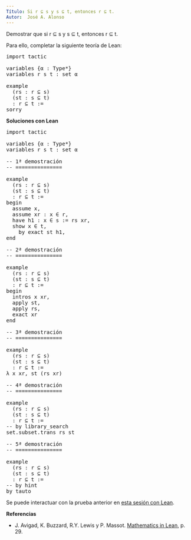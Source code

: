 ```yaml
---
Título: Si r ⊆ s y s ⊆ t, entonces r ⊆ t.
Autor:  José A. Alonso
---
```


Demostrar que si r ⊆ s y s ⊆ t, entonces r ⊆ t.

Para ello, completar la siguiente teoría de Lean:

<pre lang="lean">
import tactic

variables {α : Type*}
variables r s t : set α

example
  (rs : r ⊆ s)
  (st : s ⊆ t)
  : r ⊆ t :=
sorry
</pre>
<!--more-->

<b>Soluciones con Lean</b>

<pre lang="lean">
import tactic

variables {α : Type*}
variables r s t : set α

-- 1ª demostración
-- ===============

example
  (rs : r ⊆ s)
  (st : s ⊆ t)
  : r ⊆ t :=
begin
  assume x,
  assume xr : x ∈ r,
  have h1 : x ∈ s := rs xr,
  show x ∈ t,
    by exact st h1,
end

-- 2ª demostración
-- ===============

example
  (rs : r ⊆ s)
  (st : s ⊆ t)
  : r ⊆ t :=
begin
  intros x xr,
  apply st,
  apply rs,
  exact xr
end

-- 3ª demostración
-- ===============

example
  (rs : r ⊆ s)
  (st : s ⊆ t)
  : r ⊆ t :=
λ x xr, st (rs xr)

-- 4ª demostración
-- ===============

example
  (rs : r ⊆ s)
  (st : s ⊆ t)
  : r ⊆ t :=
-- by library_search
set.subset.trans rs st

-- 5ª demostración
-- ===============

example
  (rs : r ⊆ s)
  (st : s ⊆ t)
  : r ⊆ t :=
-- by hint
by tauto
</pre>

Se puede interactuar con la prueba anterior en <a href="https://leanprover-community.github.io/lean-web-editor/#url=https://raw.githubusercontent.com/jaalonso/Calculemus/main/src/Propiedad_transitiva_del_subconjunto.lean" rel="noopener noreferrer" target="_blank">esta sesión con Lean</a>.

<b>Referencias</b>

+ J. Avigad, K. Buzzard, R.Y. Lewis y P. Massot. [Mathematics in Lean](https://bit.ly/3U4UjBk), p. 29.
